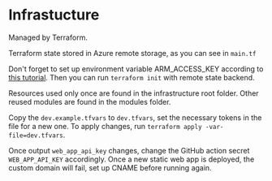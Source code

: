 # Infrastucture

Managed by Terraform.

Terraform state stored in Azure remote storage, as you can see in `main.tf`

Don't forget to set up environment variable ARM_ACCESS_KEY according to [this tutorial](https://learn.microsoft.com/en-us/azure/developer/terraform/store-state-in-azure-storage?tabs=powershell). Then you can run `terraform init` with remote state backend.

Resources used only once are found in the infrastructure root folder. Other reused modules are found in the modules folder.

Copy the `dev.example.tfvars` to `dev.tfvars`, set the necessary tokens in the file for a new one. To apply changes, run `terraform apply -var-file=dev.tfvars`.

Once output `web_app_api_key` changes, change the GitHub action secret `WEB_APP_API_KEY` accordingly.
Once a new static web app is deployed, the custom domain will fail, set up CNAME before running again.
